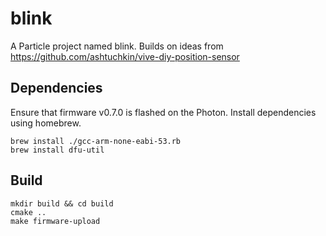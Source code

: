 # blink

A Particle project named blink. Builds on ideas from https://github.com/ashtuchkin/vive-diy-position-sensor

## Dependencies

Ensure that firmware v0.7.0 is flashed on the Photon.
Install dependencies using homebrew.

```
brew install ./gcc-arm-none-eabi-53.rb
brew install dfu-util
```

## Build
```
mkdir build && cd build
cmake ..
make firmware-upload
```
